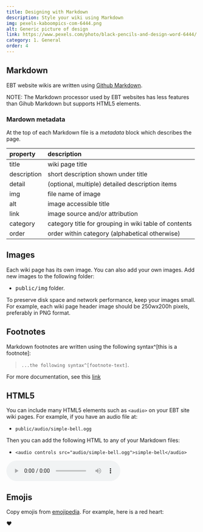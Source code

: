 ```yaml
---
title: Designing with Markdown
description: Style your wiki using Markdown
img: pexels-kaboompics-com-6444.png
alt: Generic picture of design
link: https://www.pexels.com/photo/black-pencils-and-design-word-6444/
category: 1. General
order: 4
---
```


## Markdown
EBT website wikis are written using
[Github Markdown](https://www.markdownguide.org/basic-syntax).

NOTE: The Markdown processor used by EBT websites 
has less features than Gihub Markdown but
supports HTML5 elements.

### Mardown metadata
At the top of each Markdown file is a *metadata* block which
describes the page.

| property | description |
| :---- | :---- |
| title | wiki page title |
| description | short description shown under title |
| detail | (optional, multiple) detailed description items |
| img | file name of image |
| alt | image accessible title |
| link | image source and/or attribution |
| category | category title for grouping in wiki table of contents |
| order | order within category (alphabetical otherwise) |

## Images

Each wiki page has its own image. 
You can also add your own images.
Add new images to the following folder:

* <kbd>public/img</kbd> folder.

To preserve disk space and network performance, keep your images small.
For example, each wiki page header image should be 250wx200h pixels, preferably in PNG format.

## Footnotes

Markdown footnotes are written using the following syntax^[this is a footnote]:

> ```...the following syntax^[footnote-text]```.

For more documentation, see this [link](https://github.com/markdown-it/markdown-it-footnote)

## HTML5
You can include many HTML5 elements such as `<audio>` on your
EBT site wiki pages. 
For example, if you have an audio file at:

* ```public/audio/simple-bell.ogg```

Then you can add the following HTML to any of your Markdown files:

* ``` <audio controls src="audio/simple-bell.ogg">simple-bell</audio> ```

<audio controls src="audio/simple-bell.ogg">simple-bell</audio>

## Emojis
Copy emojis from [emojipedia](https://emojipedia.org/red-heart/).
For example, here is a red heart:

❤️

